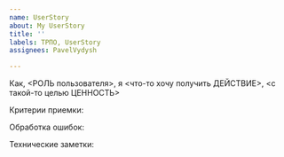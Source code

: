 ```yaml
---
name: UserStory
about: My UserStory
title: ''
labels: ТРПО, UserStory
assignees: PavelVydysh

---
```


Как, <РОЛЬ пользователя>, я <что-то хочу получить ДЕЙСТВИЕ>, <с такой-то целью ЦЕННОСТЬ>

Критерии приемки:

Обработка ошибок:

Технические заметки:
